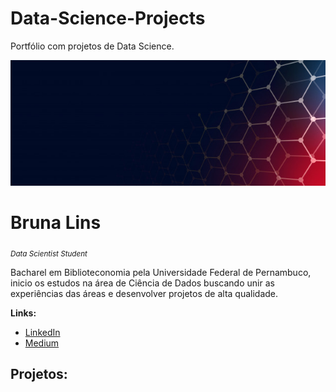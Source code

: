 # Data-Science-Projects
Portfólio com projetos de Data Science.

<p align="left">
  <img src="https://github.com/bruna-lins/Data-Science-Projects/blob/main/banner.jpg?raw=true" >
</p>

# Bruna Lins
<sub>*Data Scientist Student* </sub>

Bacharel em Biblioteconomia pela Universidade Federal de Pernambuco, inicio os estudos na área de Ciência de Dados buscando unir as experiências das áreas e desenvolver projetos de alta qualidade.

**Links:**
* [LinkedIn](https://www.linkedin.com/in/brulins/)
* [Medium](https://medium.com/@brunacalipin)

## Projetos:
